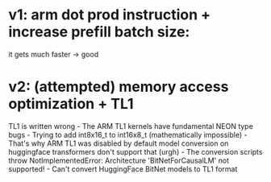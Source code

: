 # v1: arm dot prod instruction + increase prefill batch size:

it gets much faster -> good

# v2: (attempted) memory access optimization + TL1

TL1 is written wrong 
    - The ARM TL1 kernels have fundamental NEON type bugs
    - Trying to add int8x16_t to int16x8_t (mathematically impossible)
    - That's why ARM TL1 was disabled by default
model conversion on huggingface transformers don't support that (urgh)
    - The conversion scripts throw NotImplementedError: Architecture 'BitNetForCausalLM' not supported!
    - Can't convert HuggingFace BitNet models to TL1 format